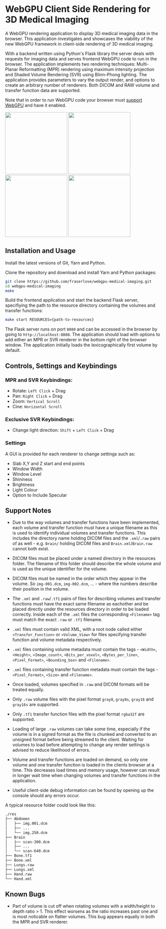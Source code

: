 # WebGPU Client Side Rendering for 3D Medical Imaging

A WebGPU rendering application to display 3D medical imaging data in the browser. This application investigates and showcases the viability of the new WebGPU framework in client-side rendering of 3D medical imaging.

With a backend written using Python's Flask library the server deals with requests for imaging data and serves frontend WebGPU code to run in the browser. The application implements two rendering techniques: Multi-Planar Reformatting (MPR) rendering using maximum intensity projection and Shaded Volume Rendering (SVR) using Blinn-Phong lighting. The application provides parameters to vary the output render, and options to create an arbitrary number of renderers. Both DICOM and RAW volume and transfer function data are supported.

Note that in order to run WebGPU code your browser must [support WebGPU](https://github.com/gpuweb/gpuweb/wiki/Implementation-Status) and have it enabled.

<div style='display: inline-block'>
  <img src="https://i.postimg.cc/HLhYRQLd/Screenshot-2022-08-24-at-21-24-05.png" width="200"/>
  <img src="https://i.ibb.co/CbspjwV/Screenshot-2022-08-24-at-09-14-34.png" width="200"/>
  <img src="https://i.ibb.co/KbwjjGk/Screenshot-2022-08-24-at-21-56-03.png" width="200"/>
  <img src="https://i.ibb.co/k3PWwv6/Screenshot-2022-08-24-at-22-10-15.png" width="200"/>
</div>

## Installation and Usage
Install the latest versions of Git, Yarn and Python.

Clone the repository and download and install Yarn and Python packages:
```bash
git clone https://github.com/fraserlove/webgpu-medical-imaging.git
cd webgpu-medical-imaging
make
```
Build the frontend application and start the backend Flask server, specifiying the path to the resource directory containing the volumes and transfer functions:
```bash
make start RESOURCES={path-to-resources}
```
The Flask server runs on port `8080` and can be accessed in the browser by going to `http://localhost:8080`. The application should load with options to add either an MPR or SVR renderer in the bottom right of the browser window. The application initially loads the lexicographically first volume by default.

## Controls, Settings and Keybindings
### MPR and SVR Keybindings:
- Rotate: `Left Click` + Drag
- Pan: `Right Click` + Drag
- Zoom: `Vertical Scroll`
- Cine: `Horizontal Scroll`

### Exclusive SVR Keybindings:
- Change light direction: `Shift` + `Left Click` + Drag

### Settings
A GUI is provided for each renderer to change settings such as:
- Slab X,Y and Z start and end points
- Window Width
- Window Level
- Shininess
- Brightness
- Light Colour
- Option to Include Specular

## Support Notes
- Due to the way volumes and transfer functions have been implemented, each volume and transfer function must have a unique filename as this is used to identify individual volumes and transfer functions. This includes the directory name holding DICOM files and the `.xml`/`.raw` pairs of as well - e.g. `Brain/` holding DICOM files and `Brain.xml`/`Brain.raw` cannot both exist.

- DICOM files must be placed under a named directory in the resources folder. The filename of this folder should describe the whole volume and is used as the unique identifier for the volume.

- DICOM files must be named in the order which they appear in the volume. So `img-001.dcm`, `img-002.dcm`, ... - where the numbers describe their position in the volume.

- The `.xml` and `.raw`/`.tf1` pairs of files for describing volumes and transfer functions must have the exact same filename as eachother and be placed directly under the resources directory in order to be loaded correctly. Inside each of the `.xml` files the corresponding `<Filename>` tag must match the exact `.raw` or `.tf1` filename.

- `.xml` files must contain valid XML, with a root node called either `<Transfer_Function>` or `<Volume_View>` for files specifying transfer function and volume metadata respectively.

- `.xml` files containing volume metadata must contain the tags - `<Width>`, `<Height>`, `<Image_count>`, `<Bits_per_voxel>`, `<Bytes_per_line>`, `<Pixel_Format>`, `<Bounding_box>` and `<Filename>`.

- `.xml` files containing transfer function metadata must contain the tags - `<Pixel_Format>`, `<Size>` and `<Filename>`.

- Once loaded, volumes specified in `.raw` and DICOM formats will be treated equally.

- Only `.raw` volume files with the pixel format `gray8`, `gray8s`, `gray16` and `gray16s` are supported.

- Only `.tf1` transfer function files with the pixel format `rgba32f` are supported.

- Loading of large `.raw` volumes can take some time, especially if the volume is in a signed format as the file is chunked and converted to an unsigned format before being streamed to the client. Waiting for volumes to load before attempting to change any render settings is advised to reduce likelihood of errors.

- Volume and transfer functions are loaded on demand, so only one volume and one transfer function is loaded in the clients browser at a time. This decreases load times and memory usage, however can result in longer wait time when changing volumes and transfer functions in the application.

- Useful client-side debug information can be found by opening up the console should any errors occur.

A typical resource folder could look like this:

```bash
./res
├── Abdomen
│   ├── img.001.dcm
│   ├── ...
│   └── img.250.dcm
├── Brain 
│   ├── scan-300.dcm
│   ├── ...
│   └── scan-640.dcm
├── Bone.tf1
├── Bone.xml
├── Lungs.raw
├── Lungs.xml
├── Hand.raw
└── Hand.xml
```

## Known Bugs

- Part of volume is cut off when rotating volumes with a width/height to depth ratio > 1. This effect worsens as the ratio increases past one and is most noticable on flatter volumes. This bug appears equally in both the MPR and SVR renderer.
